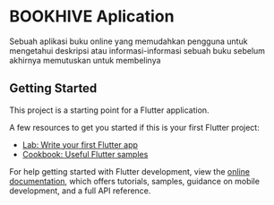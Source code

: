 # BOOKHIVE Aplication

Sebuah aplikasi buku online yang memudahkan pengguna untuk mengetahui deskripsi atau informasi-informasi sebuah buku sebelum akhirnya memutuskan untuk membelinya

## Getting Started

This project is a starting point for a Flutter application.

A few resources to get you started if this is your first Flutter project:

- [Lab: Write your first Flutter app](https://docs.flutter.dev/get-started/codelab)
- [Cookbook: Useful Flutter samples](https://docs.flutter.dev/cookbook)

For help getting started with Flutter development, view the
[online documentation](https://docs.flutter.dev/), which offers tutorials,
samples, guidance on mobile development, and a full API reference.
